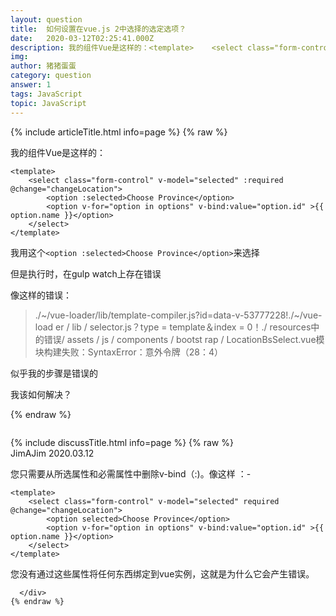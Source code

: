 ```yaml
---
layout: question
title:  如何设置在vue.js 2中选择的选定选项？
date:   2020-03-12T02:25:41.000Z
description: 我的组件Vue是这样的：<template>    <select class="form-control" v-model="selected" ...
img: 
author: 猪猪蛋蛋
category: question
answer: 1
tags: JavaScript
topic: JavaScript
---
```

<div class="article-root">
  <div class="article">
    {% include articleTitle.html info=page %}
    {% raw %}
    <div class="article-content"><p><font style="vertical-align: inherit;"><font style="vertical-align: inherit;">我的组件Vue是这样的：</font></font></p>

<pre><code>&lt;template&gt;<font></font>
    &lt;select class="form-control" v-model="selected" :required @change="changeLocation"&gt;<font></font>
        &lt;option :selected&gt;Choose Province&lt;/option&gt;<font></font>
        &lt;option v-for="option in options" v-bind:value="option.id" &gt;{{ option.name }}&lt;/option&gt;<font></font>
    &lt;/select&gt;<font></font>
&lt;/template&gt;<font></font>
</code></pre>

<p><font style="vertical-align: inherit;"><font style="vertical-align: inherit;">我用这个</font></font><code>&lt;option :selected&gt;Choose Province&lt;/option&gt;</code><font style="vertical-align: inherit;"><font style="vertical-align: inherit;">来选择</font></font></p>

<p><font style="vertical-align: inherit;"><font style="vertical-align: inherit;">但是执行时，在gulp watch上存在错误</font></font></p>

<p><font style="vertical-align: inherit;"><font style="vertical-align: inherit;">像这样的错误：</font></font></p>

<blockquote>
  <p><font style="vertical-align: inherit;"><font style="vertical-align: inherit;">./~/vue-loader/lib/template-compiler.js?id=data-v-53777228!./~/vue-load er / lib / selector.js？type = template＆index = 0！./ resources中的错误/ assets / js / components / bootst rap / LocationBsSelect.vue模块构建失败：SyntaxError：意外令牌（28：4）</font></font></p>
</blockquote>

<p><font style="vertical-align: inherit;"><font style="vertical-align: inherit;">似乎我的步骤是错误的</font></font></p>

<p><font style="vertical-align: inherit;"><font style="vertical-align: inherit;">我该如何解决？</font></font></p></div>
    {% endraw %}
  </div>
  <p style="height: 0;width:0;overflow: hidden;"> 第881篇《如何设置在vue.js 2中选择的选定选项？》来自Winter(https://github.com/aiyld/aiyld.github.io)的站点</p>
  <div class="discuss-wrapper">
    {% include discussTitle.html info=page %}
    {% raw %}
    <div class="discuss-item">
        <div class="discuss-parent">
          <div class="discuss-meta">
            <span class="discuss-user">JimAJim</span>
            <span class="discuss-time">2020.03.12</span>
          </div>
          <div class="discuss-comment"><p><font style="vertical-align: inherit;"><font style="vertical-align: inherit;">您只需要从所选属性和必需属性中删除v-bind（:)。</font><font style="vertical-align: inherit;">像这样 ：-</font></font></p>

<p></p><div class="snippet" data-lang="js" data-hide="false" data-console="true" data-babel="false">
<div class="snippet-code">
<pre class="snippet-code-html lang-html prettyprint-override"><code>&lt;template&gt;<font></font>
    &lt;select class="form-control" v-model="selected" required @change="changeLocation"&gt;<font></font>
        &lt;option selected&gt;Choose Province&lt;/option&gt;<font></font>
        &lt;option v-for="option in options" v-bind:value="option.id" &gt;{{ option.name }}&lt;/option&gt;<font></font>
    &lt;/select&gt;<font></font>
&lt;/template&gt;</code></pre>
</div>
</div>
<p></p>

<p><font style="vertical-align: inherit;"><font style="vertical-align: inherit;">您没有通过这些属性将任何东西绑定到vue实例，这就是为什么它会产生错误。</font></font></p></div>
        </div>
        
      </div>
    {% endraw %}
  </div>
<div>
